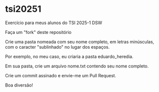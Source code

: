 # tsi20251
Exercício para meus alunos do TSI 2025-1 DSW

Faça um "fork" deste repositório

Crie uma pasta nomeada com seu nome completo, em letras minúsculas, com o caracter "sublinhado" no lugar dos espaços.

Por exemplo, no meu caso, eu criaria a pasta eduardo_heredia.

Em sua pasta, crie um arquivo nome.txt contendo seu nome completo.

Crie um commit assinado e envie-me um Pull Request.

Boa diversão!


